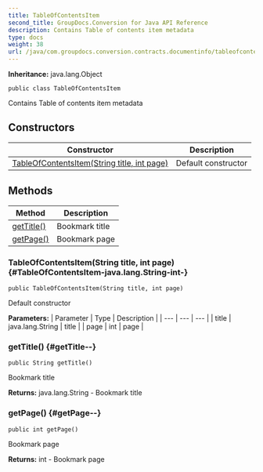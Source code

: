 ```yaml
---
title: TableOfContentsItem
second_title: GroupDocs.Conversion for Java API Reference
description: Contains Table of contents item metadata
type: docs
weight: 38
url: /java/com.groupdocs.conversion.contracts.documentinfo/tableofcontentsitem/
---
```

**Inheritance:**
java.lang.Object
```
public class TableOfContentsItem
```

Contains Table of contents item metadata
## Constructors

| Constructor | Description |
| --- | --- |
| [TableOfContentsItem(String title, int page)](#TableOfContentsItem-java.lang.String-int-) | Default constructor |
## Methods

| Method | Description |
| --- | --- |
| [getTitle()](#getTitle--) | Bookmark title |
| [getPage()](#getPage--) | Bookmark page |
### TableOfContentsItem(String title, int page) {#TableOfContentsItem-java.lang.String-int-}
```
public TableOfContentsItem(String title, int page)
```


Default constructor

**Parameters:**
| Parameter | Type | Description |
| --- | --- | --- |
| title | java.lang.String | title |
| page | int | page |

### getTitle() {#getTitle--}
```
public String getTitle()
```


Bookmark title

**Returns:**
java.lang.String - Bookmark title
### getPage() {#getPage--}
```
public int getPage()
```


Bookmark page

**Returns:**
int - Bookmark page
